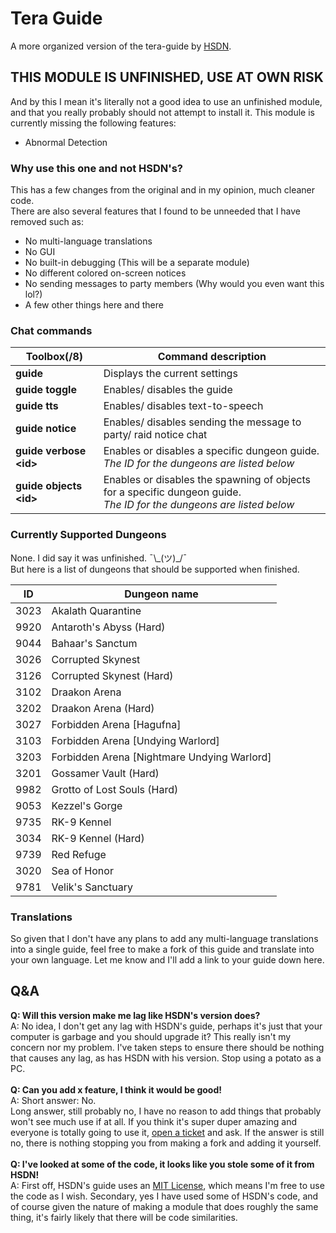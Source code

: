 # Tera Guide
A more organized version of the tera-guide by [HSDN](https://github.com/HSDN).

## THIS MODULE IS UNFINISHED, USE AT OWN RISK
And by this I mean it's literally not a good idea to use an unfinished module, and that you really probably should not attempt to install it.
This module is currently missing the following features:
- Abnormal Detection

### Why use this one and not HSDN's?
This has a few changes from the original and in my opinion, much cleaner code.<br>
There are also several features that I found to be unneeded that I have removed such as:
- No multi-language translations
- No GUI
- No built-in debugging (This will be a separate module)
- No different colored on-screen notices
- No sending messages to party members (Why would you even want this lol?)
- A few other things here and there

### Chat commands
Toolbox(/8) | Command description
--- | ---
**guide** | Displays the current settings
**guide toggle** | Enables/ disables the guide
**guide tts** | Enables/ disables text-to-speech
**guide notice** | Enables/ disables sending the message to party/ raid notice chat
**guide verbose \<id\>** | Enables or disables a specific dungeon guide.<br>*The ID for the dungeons are listed below*
**guide objects \<id\>** | Enables or disables the spawning of objects for a specific dungeon guide.<br>*The ID for the dungeons are listed below*

### Currently Supported Dungeons
None. I did say it was unfinished. ¯\\\_(ツ)\_/¯<br>
But here is a list of dungeons that should be supported when finished.

ID | Dungeon name
--- | ---
3023 | Akalath Quarantine
9920 | Antaroth's Abyss (Hard)
9044 | Bahaar's Sanctum
3026 | Corrupted Skynest
3126 | Corrupted Skynest (Hard)
3102 | Draakon Arena
3202 | Draakon Arena (Hard)
3027 | Forbidden Arena [Hagufna]
3103 | Forbidden Arena [Undying Warlord]
3203 | Forbidden Arena [Nightmare Undying Warlord]
3201 | Gossamer Vault (Hard)
9982 | Grotto of Lost Souls (Hard)
9053 | Kezzel's Gorge
9735 | RK-9 Kennel
3034 | RK-9 Kennel (Hard)
9739 | Red Refuge
3020 | Sea of Honor
9781 | Velik's Sanctuary

### Translations
So given that I don't have any plans to add any multi-language translations into a single guide, feel free to make a fork of this guide and translate into your own language. Let me know and I'll add a link to your guide down here.

## Q&A
**Q: Will this version make me lag like HSDN's version does?**<br>
A: No idea, I don't get any lag with HSDN's guide, perhaps it's just that your computer is garbage and you should upgrade it? This really isn't my concern nor my problem. I've taken steps to ensure there should be nothing that causes any lag, as has HSDN with his version. Stop using a potato as a PC.<br>
<br>
**Q: Can you add x feature, I think it would be good!**<br>
A: Short answer: No.<br>
Long answer, still probably no, I have no reason to add things that probably won't see much use if at all. If you think it's super duper amazing and everyone is totally going to use it, [open a ticket](https://github.com/Multarix/tera-guide-custom/issues) and ask. If the answer is still no, there is nothing stopping you from making a fork and adding it yourself.<br>
<br>
**Q: I've looked at some of the code, it looks like you stole some of it from HSDN!**<br>
A: First off, HSDN's guide uses an [MIT License](https://en.wikipedia.org/wiki/MIT_License), which means I'm free to use the code as I wish. Secondary, yes I have used some of HSDN's code, and of course given the nature of making a module that does roughly the same thing, it's fairly likely that there will be code similarities.<br>
<br>
